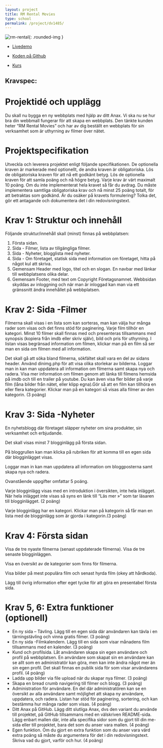 ```yaml
---
layout: project
title: RM Rental Movies
type: school
permalink: /project/dv1485/
---
```


![rm-rental](/files/images/rm_rental.png){: .rounded-img }

- [Livedemo](//root.oskaremilsson.se/exempel/rentalmovies/webroot)

- [Koden på Github](//github.com/oskaremilsson/kittx-movierental)

- [Kurs](/courses/dv1485)

Kravspec:
---

Projektidé och upplägg
===
Du skall nu bygga en ny webbplats med hjälp av ditt Anax. 
Vi ska nu se hur bra din webbmall fungerar för att skapa en webbplats. Den tänkte kunden heter “RM Rental Movies” och har 
av dig beställt en webbplats för sin verksamhet som är uthyrning av filmer över nätet.

Projektspecifikation
===
Utveckla och leverera projektet enligt följande specifikationen. De optionella kraven är markerade med optionellt, de 
andra kraven är obligatoriska. Lös de obligatoriska kraven för att nå ett godkänt betyg. Lös de optionella kraven för att samla poäng och nå högre betyg.
Varje krav är värt maximalt 10 poäng. Om du inte implementerat hela kravet så får du avdrag. Du måste implementera 
samtliga obligatoriska krav och nå minst 25 poäng totalt, för att betraktas som godkänd.
Är du osäker på kravets formulering? Tolka det, gör ett antagande och dokumentera det i din redovisningstext.

Krav 1: Struktur och innehåll 
===
Följande struktur/innehåll skall (minst) finnas på webbplatsen:

1. Första sidan.
2. Sida - Filmer, lista av tillgängliga filmer.
3. Sida - Nyheter, blogglista med nyheter.
4. Sida - Om företaget, statisk sida med information om företaget, hitta på något kul att skriva.
5. Gemensam Header med logo, titel och en slogan. En navbar med länkar till webbplatsens olika delar.
6. Gemensam Footer, med text om Copyright Företagsnamnet. Webbsidan skyddas av inloggning och när man är inloggad kan man via ett gränssnitt ändra innehållet på webbplatsen.

Krav 2: Sida -Filmer
===
Filmerna skall visas i en lista som kan sorteras, man kan välja hur många rader som visas och det finns stöd för paginering. 
Varje film tillhör en kategori. Minst 10 filmer skall finnas med och presenteras tillsammans med synopsis (kopiera från imdb eller skriv själv), 
bild och pris för uthyrning. I listan visas begränsad information om filmen, klickar man på en film så ser man en sida om filmen med all information. 

Det skall gå att söka bland filmerna, sökfältet skall vara en del av sidans header. Använd dinimg.php för att visa olika storlekar av bilderna. 
Loggar man in kan man uppdatera all information om filmerna samt skapa nya och radera. 
Visa mer information om filmen genom att länka till filmens hemsida på imdb och till en trailer på youtube. 
Du kan även visa fler bilder på varje film (låna bilder från nätet, eller klipp egna).Gör så att en film kan tillhöra en eller flera kategorier. Klickar man på en kategori så visas alla filmer av den kategorin. (3 poäng)

Krav 3: Sida -Nyheter
===
En nyhetsblogg där företaget släpper nyheter om sina produkter, sin verksamhet och erbjudande. 

Det skall visas minst 7 blogginlägg på första sidan. 

På bloggrullen kan man klicka på rubriken för att komma till en egen sida där blogginlägget visas.

Loggar man in kan man uppdatera all information om bloggposterna samt skapa nya och radera. 

Ovanstående uppgifter omfattar 5 poäng. 

Varje blogginlägg visas med en introduktion i översikten, inte hela inlägget. När hela inlägget inte visas så syns en länk till “Läs mer »” som tar läsaren till blogginlägget. (2 poäng)

Varje blogginlägg har en kategori. Klickar man på kategorin så får man en lista med de blogginlägg som är gjorda i kategorin.(3 poäng)

Krav 4: Första sidan
===
Visa de tre nyaste filmerna (senast uppdaterade filmerna). Visa de tre senaste blogginläggen. 

Visa en översikt av de kategorier som finns för filmerna. 

Visa bilder på mest populära film och senast hyrda film (okey att hårdkoda). 

Lägg till övrig information efter eget tycke för att göra en presentabel första sida.

Krav 5, 6: Extra funktioner (optionell)
===
- En ny sida – Tävling.
Lägg till en egen sida där användaren kan tävla i en tärningstävling och vinna gratis filmer. (3 poäng)
- En ny sida -Filmkalendern. 
Lägg till en sida som visar månadens film tillsammans med en kalender. (3 poäng)
- Kund och profilsida. Låt användaren skapa sin egen användare och profil på webbplatsen. En användare som skapat sin en användare kan se allt som en administratör kan göra, men kan inte ändra något mer än sin egen profil. Det skall finnas en publik sida för som visar användarens profil. (4 poäng)
- Ladda upp bilder via file upload när du skapar nya filmer. (3 poäng)
- Skapa en bread crumb navigering till filmer och blogg. (3 poäng)
- Administration för användare. En del där administratören kan se en översikt av alla användare samt möjlighet att skapa ny användare, uppdatera, och radera. Listan har stöd för paginering, sortering, och kan bestämma hur många rader som visas. (4 poäng)
- Ditt Anax på GitHub. Lägg ditt slutliga Anax, dvs den variant du använde till projektet, på GitHub tillsammans med en välskriven README-sida. Lägg enbart mallen där, inte alla specifika sidor som du gjort till din me-sida eller till projektet, bara det som du anser vara mallen. (4 poäng)
- Egen funktion. Om du gjort en extra funktion som du anser vara värd extra poäng så måste du argumentera för det i din redovisningstext. Skriva vad du gjort, varför och hur. (4 poäng)

